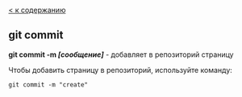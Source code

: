[ < к содержанию](readme.md)

## git commit

**git commit -m *[сообщение]*** -  добавляет в репозиторий страницу

Чтобы добавить страницу в репозиторий, используйте команду:

```bash=
git commit -m "create"
```